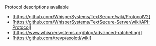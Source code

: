 Protocol descriptions available
 * [https://github.com/WhisperSystems/TextSecure/wiki/ProtocolV2]
 * [https://github.com/WhisperSystems/TextSecure-Server/wiki/API-Protocol]
 * [https://www.whispersystems.org/blog/advanced-ratcheting/]
 * [https://github.com/trevp/axolotl/wiki]
